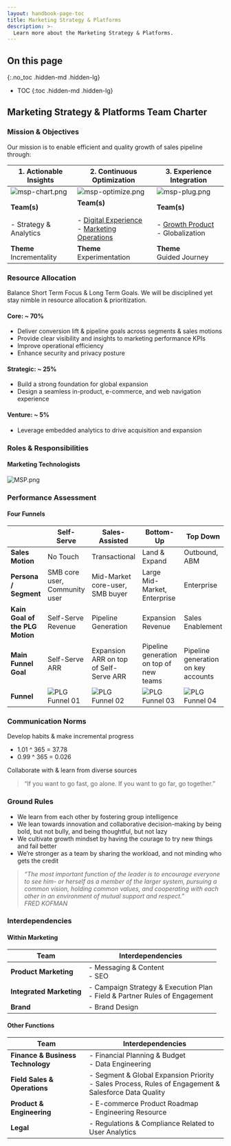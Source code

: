 ```yaml
---
layout: handbook-page-toc
title: Marketing Strategy & Platforms
description: >-
  Learn more about the Marketing Strategy & Platforms.
---
```


## On this page
{:.no_toc .hidden-md .hidden-lg}

- TOC
{:toc .hidden-md .hidden-lg}


## Marketing Strategy & Platforms Team Charter

### Mission & Objectives

Our mission is to enable efficient and quality growth of sales pipeline through:


 | **1. Actionable Insights**                                                                                                                | **2. Continuous Optimization**                                                                                                                                                                                                                                      | **3. Experience Integration**                                                                                                              |
| ----------------------------------------------------------------------------------------------------------------------------------------- | ------------------------------------------------------------------------------------------------------------------------------------------------------------------------------------------------------------------------------------------------------------------- | ------------------------------------------------------------------------------------------------------------------------------------------ |
| ![msp-chart.png](/images/handbook/msp-chart.png) | ![msp-optimize.png](/images/handbook/msp-optimize.png)                                                                                                                        | ![msp-plug.png](/images/handbook/msp-plug.png)   |
| **Team(s)**<br><br>- Strategy & Analytics                                                                                                 | **Team(s)**<br><br>- [Digital Experience](https://mp-adding-msp-charter.about.gitlab-review.app/handbook/marketing/digital-experience/)<br>- [Marketing Operations](https://mp-adding-msp-charter.about.gitlab-review.app/handbook/marketing/marketing-operations/) | **Team(s)**<br><br>- [Growth Product](https://mp-adding-msp-charter.about.gitlab-review.app/handbook/marketing/growth/)<br>- Globalization |
| **Theme**<br>Incrementality                                                                                                               | **Theme**<br>Experimentation                                                                                                                                                                                                                                        | **Theme**<br>Guided Journey                                                                                                                |





### Resource Allocation
Balance Short Term Focus & Long Term Goals. We will be disciplined yet stay nimble in resource allocation & prioritization.

#### Core: ~ 70%
- Deliver conversion lift & pipeline goals across segments & sales motions
- Provide clear visibility and insights to marketing performance KPIs
- Improve operational efficiency
- Enhance security and privacy posture

#### Strategic: ~ 25%
- Build a strong foundation for global expansion
- Design a seamless in-product, e-commerce, and web navigation experience

#### Venture: ~ 5%
- Leverage embedded analytics to drive acquisition and expansion

### Roles & Responsibilities

#### Marketing Technologists

![MSP.png](/images/handbook/MSP.png)

### Performance Assessment

#### Four Funnels

|                                 | **Self-Serve**                                                                                                                               | **Sales-Assisted**                                                                                                                           | **Bottom-Up**                                                                                                                                | **Top Down**                                                                                                                                 |
| ------------------------------- | -------------------------------------------------------------------------------------------------------------------------------------------- | -------------------------------------------------------------------------------------------------------------------------------------------- | -------------------------------------------------------------------------------------------------------------------------------------------- | -------------------------------------------------------------------------------------------------------------------------------------------- |
| **Sales Motion**                | No Touch                                                                                                                                     | Transactional                                                                                                                                | Land & Expand                                                                                                                                | Outbound, ABM                                                                                                                                |
| **Persona / Segment**           | SMB core user, Community user                                                                                                                | Mid-Market core-user, SMB buyer                                                                                                              | Large Mid-Market, Enterprise                                                                                                                 | Enterprise                                                                                                                                   |
| **Kain Goal of the PLG Motion** | Self-Serve Revenue                                                                                                                           | Pipeline Generation                                                                                                                          | Expansion Revenue                                                                                                                            | Sales Enablement                                                                                                                             |
| **Main Funnel Goal**            | Self-Serve ARR                                                                                                                               | Expansion ARR on top of Self-Serve ARR                                                                                                       | Pipeline generation on top of new teams                                                                                                      | Pipeline generation on key accounts                                                                                                          |
| **Funnel**                      | ![PLG Funnel 01](/images/handbook/plg-funnel-1.png) | ![PLG Funnel 02](/images/handbook/plg-funnel-2.png) | ![PLG Funnel 03](/images/handbook/plg-funnel-3.png) | ![PLG Funnel 04](/images/handbook/plg-funnel-4.png) |



### Communication Norms

Develop habits & make incremental progress

- 1.01 ^ 365 = 37.78
- 0.99 ^ 365 = 0.026

Collaborate with & learn from diverse sources<br>
> “If you want to go fast, go alone. If you want to go far, go together.”

### Ground Rules

- We learn from each other by fostering group intelligence
- We lean towards innovation and collaborative decision-making by being bold, but not bully, and being thoughtful, but not lazy
- We cultivate growth mindset by having the courage to try new things and fail better
- We’re stronger as a team by sharing the workload, and not minding who gets the credit

> *“The most important function of the leader is to encourage everyone to see him- or herself as a member of the larger system, pursuing a common vision, holding common values, and cooperating with each other in an environment of mutual support and respect.” <br>
FRED KOFMAN*
 

### Interdependencies


#### Within Marketing

| **Team**                 | **Interdependencies**                                                         |
| ------------------------ | ----------------------------------------------------------------------------- |
| **Product Marketing**    | - Messaging & Content <br>- SEO                                               |
| **Integrated Marketing** | - Campaign Strategy & Execution Plan<br>- Field & Partner Rules of Engagement |
| **Brand**                | - Brand Design                                                                |

#### Other Functions

| **Team**                          | **Interdependencies**                                                                                   |
| --------------------------------- | ------------------------------------------------------------------------------------------------------- |
| **Finance & Business Technology** | - Financial Planning & Budget<br>- Data Engineering                                                     |
| **Field Sales & Operations**      | - Segment & Global Expansion Priority<br>- Sales Process, Rules of Engagement & Salesforce Data Quality |
| **Product & Engineering**         | - E-commerce Product Roadmap<br>- Engineering Resource                                                  |
| **Legal**                         | - Regulations & Compliance Related to User Analytics                                                    |
